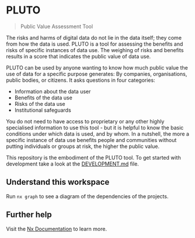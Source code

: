 # PLUTO

> Public Value Assessment Tool

The risks and harms of digital data do not lie in the data itself; they come from how the data is used. PLUTO is a tool for assessing the benefits and risks of specific instances of data use. The weighing of risks and benefits results in a score that indicates the public value of data use.

PLUTO can be used by anyone wanting to know how much public value the use of data for a specific purpose generates: By companies, organisations, public bodies, or citizens. It asks questions in four categories:

- Information about the data user
- Benefits of the data use
- Risks of the data use
- Institutional safeguards

You do not need to have access to proprietary or any other highly specialised information to use this tool - but it is helpful to know the basic conditions under which data is used, and by whom. In a nutshell, the more a specific instance of data use benefits people and communities without putting individuals or groups at risk, the higher the public value.

This repository is the embodiment of the PLUTO tool.
To get started with development take a look at the [DEVELOPMENT.md](DEVELOPMENT.md) file.

## Understand this workspace

Run `nx graph` to see a diagram of the dependencies of the projects.

## Further help

Visit the [Nx Documentation](https://nx.dev) to learn more.
